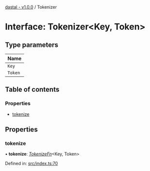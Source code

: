 [dastal - v1.0.0](../README.md) / Tokenizer

# Interface: Tokenizer<Key, Token\>

## Type parameters

| Name |
| :------ |
| `Key` |
| `Token` |

## Table of contents

### Properties

- [tokenize](tokenizer.md#tokenize)

## Properties

### tokenize

• **tokenize**: [*TokenizeFn*](tokenizefn.md)<Key, Token\>

Defined in: [src/index.ts:70](https://github.com/havelessbemore/dastal/blob/3cce60b/src/index.ts#L70)
